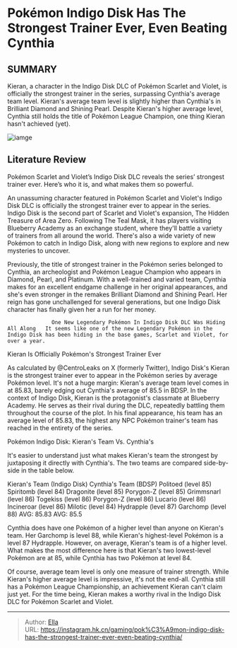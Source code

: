 # Pokémon Indigo Disk Has The Strongest Trainer Ever, Even Beating Cynthia


## SUMMARY 



  Kieran, a character in the Indigo Disk DLC of Pokémon Scarlet and Violet, is officially the strongest trainer in the series, surpassing Cynthia&#39;s average team level.   Kieran&#39;s average team level is slightly higher than Cynthia&#39;s in Brilliant Diamond and Shining Pearl.   Despite Kieran&#39;s higher average level, Cynthia still holds the title of Pokémon League Champion, one thing Kieran hasn&#39;t achieved (yet).  

![iamge](https://static1.srcdn.com/wordpress/wp-content/uploads/2023/12/_1-pok-mon-indigo-disk-has-the-strongest-trainer-ever-even-beating-cynthia.jpg)

## Literature Review

Pokémon Scarlet and Violet’s Indigo Disk DLC reveals the series’ strongest trainer ever. Here’s who it is, and what makes them so powerful.




An unassuming character featured in Pokémon Scarlet and Violet&#39;s Indigo Disk DLC is officially the strongest trainer ever to appear in the series. Indigo Disk is the second part of Scarlet and Violet&#39;s expansion, The Hidden Treasure of Area Zero. Following The Teal Mask, it has players visiting Blueberry Academy as an exchange student, where they&#39;ll battle a variety of trainers from all around the world. There&#39;s also a wide variety of new Pokémon to catch in Indigo Disk, along with new regions to explore and new mysteries to uncover.




Previously, the title of strongest trainer in the Pokémon series belonged to Cynthia, an archeologist and Pokémon League Champion who appears in Diamond, Pearl, and Platinum. With a well-trained and varied team, Cynthia makes for an excellent endgame challenge in her original appearances, and she&#39;s even stronger in the remakes Brilliant Diamond and Shining Pearl. Her reign has gone unchallenged for several generations, but one Indigo Disk character has finally given her a run for her money.

                  One New Legendary Pokémon In Indigo Disk DLC Was Hiding All Along   It seems like one of the new Legendary Pokémon in the Indigo Disk has been hiding in the base games, Scarlet and Violet, for over a year.   


 Kieran Is Officially Pokémon&#39;s Strongest Trainer Ever 
          

As calculated by @CentroLeaks on X (formerly Twitter), Indigo Disk&#39;s Kieran is the strongest trainer ever to appear in the Pokémon series by average Pokémon level. It&#39;s not a huge margin: Kieran&#39;s average team level comes in at 85.83, barely edging out Cynthia&#39;s average of 85.5 in BDSP. In the context of Indigo Disk, Kieran is the protagonist&#39;s classmate at Blueberry Academy. He serves as their rival during the DLC, repeatedly battling them throughout the course of the plot. In his final appearance, his team has an average level of 85.83, the highest any NPC Pokémon trainer&#39;s team has reached in the entirety of the series.





 



 Pokémon Indigo Disk: Kieran&#39;s Team Vs. Cynthia&#39;s 
          

It&#39;s easier to understand just what makes Kieran&#39;s team the strongest by juxtaposing it directly with Cynthia&#39;s. The two teams are compared side-by-side in the table below.

 Kieran&#39;s Team (Indigo Disk)  Cynthia&#39;s Team (BDSP)   Politoed (level 85)  Spiritomb (level 84)   Dragonite (level 85)  Porygon-Z (level 85)   Grimmsnarl (level 86)  Togekiss (level 86)   Porygon-Z (level 86)  Lucario (level 86)   Incineroar (level 86)  Milotic (level 84)   Hydrapple (level 87)  Garchomp (level 88)   AVG: 85.83  AVG: 85.5   






Cynthia does have one Pokémon of a higher level than anyone on Kieran&#39;s team. Her Garchomp is level 88, while Kieran&#39;s highest-level Pokémon is a level 87 Hydrapple. However, on average, Kieran&#39;s team is of a higher level. What makes the most difference here is that Kieran&#39;s two lowest-level Pokémon are at 85, while Cynthia has two Pokémon at level 84.

Of course, average team level is only one measure of trainer strength. While Kieran&#39;s higher average level is impressive, it&#39;s not the end-all. Cynthia still has a Pokémon League Championship, an achievement Kieran can&#39;t claim just yet. For the time being, Kieran makes a worthy rival in the Indigo Disk DLC for Pokémon Scarlet and Violet.



---

> Author: [Ella](https://instagram.hk.cn/)  
> URL: https://instagram.hk.cn/gaming/pok%C3%A9mon-indigo-disk-has-the-strongest-trainer-ever-even-beating-cynthia/  

